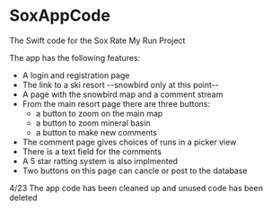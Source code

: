 # SoxAppCode
The Swift code for the Sox Rate My Run Project

The app has the following features:
- A login and registration page
- The link to a ski resort --snowbird only at this point--
- A page with the snowbird map and a comment stream
- From the main resort page there are three buttons:
  - a button to zoom on the main map
  - a button to zoom mineral basin
  - a button to make new comments
- The comment page gives choices of runs in a picker view
- There is a text field for the comments
- A 5 star ratting system is also implmented
- Two buttons on this page can cancle or post to the database

4/23 The app code has been cleaned up and unused code has been deleted
